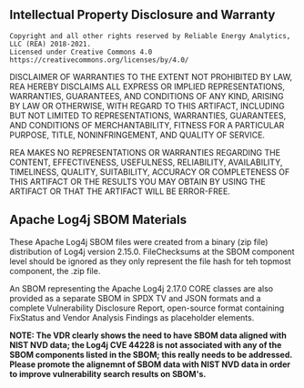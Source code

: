 <h2> Intellectual Property Disclosure and Warranty </h2>
 
	Copyright and all other rights reserved by Reliable Energy Analytics, LLC (REA) 2018-2021. 
	Licensed under Creative Commons 4.0 https://creativecommons.org/licenses/by/4.0/  
DISCLAIMER OF WARRANTIES
TO THE EXTENT NOT PROHIBITED BY LAW, REA HEREBY DISCLAIMS ALL EXPRESS OR IMPLIED REPRESENTATIONS, 
WARRANTIES, GUARANTEES, AND CONDITIONS OF ANY KIND, ARISING BY LAW OR OTHERWISE, WITH REGARD TO THIS ARTIFACT, 
INCLUDING BUT NOT LIMITED TO REPRESENTATIONS, WARRANTIES, GUARANTEES, AND CONDITIONS OF MERCHANTABILITY, 
FITNESS FOR A PARTICULAR PURPOSE, TITLE, NONINFRINGEMENT, AND QUALITY OF SERVICE.
 
REA MAKES NO REPRESENTATIONS OR WARRANTIES REGARDING THE CONTENT, EFFECTIVENESS, USEFULNESS, RELIABILITY, 
AVAILABILITY, TIMELINESS, QUALITY, SUITABILITY, ACCURACY OR COMPLETENESS OF THIS ARTIFACT OR THE 
RESULTS YOU MAY OBTAIN BY USING THE ARTIFACT OR THAT THE ARTIFACT WILL BE ERROR-FREE.
<h2>Apache Log4j SBOM Materials</h2>
These Apache Log4j SBOM files were created from a binary (zip file) distribution of Log4j version 2.15.0. FileChecksums at the SBOM component level should be ignored as they only represent the file hash for teh topmost component, the .zip file.
<p>
An SBOM representing the Apache Log4j 2.17.0 CORE classes are also provided as a separate SBOM in SPDX TV and JSON formats and a complete Vulnerability Disclosure Report, open-source format containing FixStatus and Vendor Analysis Findings as placeholder elements. 

<b>NOTE:
The VDR clearly shows the need to have SBOM data aligned with NIST NVD data; the Log4j CVE 44228 is not associated with any of the SBOM components listed in the SBOM; this really needs to be addressed. Please promote the alignemnt of SBOM data with NIST NVD data in order to improve vulnerability search results on SBOM's. </b>
